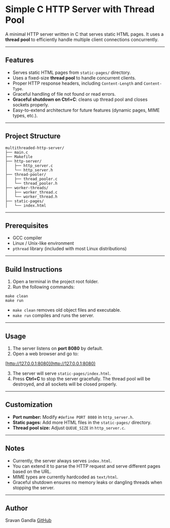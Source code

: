 # Simple C HTTP Server with Thread Pool

A minimal HTTP server written in C that serves static HTML pages.
It uses a **thread pool** to efficiently handle multiple client connections concurrently.

---

## Features


* Serves static HTML pages from `static-pages/` directory.
* Uses a fixed-size **thread pool** to handle concurrent clients.
* Proper HTTP response headers, including `Content-Length` and `Content-Type`.
* Graceful handling of file not found or read errors.
* **Graceful shutdown on Ctrl+C**: cleans up thread pool and closes sockets properly.
* Easy-to-extend architecture for future features (dynamic pages, MIME types, etc.).

---

## Project Structure

```
multithreaded-http-server/
├── main.c
├── Makefile
├── http-server/
│   ├── http_server.c
│   └── http_server.h
├── thread-pooler/
│   ├── thread_pooler.c
│   └── thread_pooler.h
├── worker-threads/
│   ├── worker_thread.c
│   └── worker_thread.h
├── static-pages/
│   └── index.html
```

---

## Prerequisites

* GCC compiler
* Linux / Unix-like environment
* `pthread` library (included with most Linux distributions)

---

## Build Instructions

1. Open a terminal in the project root folder.
2. Run the following commands:

```
make clean
make run
```

* `make clean` removes old object files and executable.
* `make run` compiles and runs the server.

---

## Usage

1. The server listens on **port 8080** by default.
2. Open a web browser and go to:

[http://127.0.0.1:8080](http://127.0.0.1:8080)

3. The server will serve `static-pages/index.html`.
4. Press **Ctrl+C** to stop the server gracefully. The thread pool will be destroyed, and all sockets will be closed properly.

---

## Customization

* **Port number:** Modify `#define PORT 8080` in `http_server.h`.
* **Static pages:** Add more HTML files in the `static-pages/` directory.
* **Thread pool size:** Adjust `QUEUE_SIZE` in `http_server.c`.

---

## Notes

* Currently, the server always serves `index.html`.
* You can extend it to parse the HTTP request and serve different pages based on the URL.
* MIME types are currently hardcoded as `text/html`.
* Graceful shutdown ensures no memory leaks or dangling threads when stopping the server.


---

## Author

Sravan Gandla
[GitHub](https://github.com/sravan-3)
